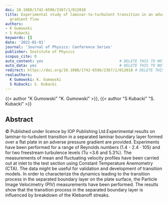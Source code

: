 ```yaml
---
doi: 10.1088/1742-6596/2367/1/012018
title: Experimental study of laminar-to-turbulent transition in an adverse pressure
  gradient flow
authors:
- K Gumowski
- S Kubacki
keywords: []
date: '2022-01-01'
journal: 'Journal of Physics: Conference Series'
publisher: Institute of Physics
scopus_cite: 0
auto_content: yes                                  # DELETE THIS TO NOT AUTO GENERATE CONTENT
auto_data: yes                                     # DELETE THIS TO NOT AUTO GENERATE METADATA
redirect: https://doi.org/10.1088/1742-6596/2367/1/012018 # DELETE THIS TO NOT REDIRECT
realauthors:
  K Gumowski: K. Gumowski
  S Kubacki: S. Kubacki
---
```

{{< author "K Gumowski" "K. Gumowski" >}}, {{< author "S Kubacki" "S. Kubacki" >}}

## Abstract
© Published under licence by IOP Publishing Ltd.Experimental results on laminar-to-turbulent transition in a separated laminar boundary layer formed over a flat plate in an adverse pressure gradient are provided. Experiments have been performed for a range of Reynolds numbers (1.4 - 2.4 · 105) and for two freestream turbulence levels (Tu =3.6 and 5.3%). The measurements of mean and fluctuating velocity profiles have been carried out at inlet to the test section using Constant Temperature Anemometry (CTA). The data might be useful for validation and development of transition models. In order to characterize the dynamics leading to the transition process in the separated boundary layer on the plate surface, the Particle Image Velocimetry (PIV) measurements have been performed. The results show that the transition process in the separated boundary layer is influenced by breakdown of the Klebanoff streaks.
